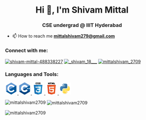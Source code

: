 <h1 align="center">Hi 👋, I'm Shivam Mittal</h1>
<h3 align="center">CSE undergrad @ IIIT Hyderabad</h3>

- 📫 How to reach me **mittalshivam279@gmail.com**

<h3 align="left">Connect with me:</h3>
<p align="left">
<a href="https://linkedin.com/in/shivam-mittal-488338227" target="blank"><img align="center" src="\https://pbs.twimg.com/profile_images/1661161645857710081/6WtDIesg_400x400.png" alt="shivam-mittal-488338227" height="30" width="40" /></a>
<a href="https://instagram.com/_shivam_18___" target="blank"><img align="center" src="https://upload.wikimedia.org/wikipedia/commons/thumb/9/95/Instagram_logo_2022.svg/1200px-Instagram_logo_2022.svg.png" alt="_shivam_18___" height="30" width="40" /></a>
<a href="https://codeforces.com/profile/mittalshivam_2709" target="blank"><img align="center" src="https://upload.wikimedia.org/wikipedia/commons/thumb/b/b1/Codeforces_logo.svg/2560px-Codeforces_logo.svg.png" alt="mittalshivam_2709" height="30" width="40" /></a>
</p>

<h3 align="left">Languages and Tools:</h3>
<p align="left"> <a href="https://www.cprogramming.com/" target="_blank" rel="noreferrer"> <img src="https://raw.githubusercontent.com/devicons/devicon/master/icons/c/c-original.svg" alt="c" width="40" height="40"/> </a> <a href="https://www.w3schools.com/cpp/" target="_blank" rel="noreferrer"> <img src="https://raw.githubusercontent.com/devicons/devicon/master/icons/cplusplus/cplusplus-original.svg" alt="cplusplus" width="40" height="40"/> </a> <a href="https://www.w3schools.com/css/" target="_blank" rel="noreferrer"> <img src="https://raw.githubusercontent.com/devicons/devicon/master/icons/css3/css3-original-wordmark.svg" alt="css3" width="40" height="40"/> </a> <a href="https://www.w3.org/html/" target="_blank" rel="noreferrer"> <img src="https://raw.githubusercontent.com/devicons/devicon/master/icons/html5/html5-original-wordmark.svg" alt="html5" width="40" height="40"/> </a> <a href="https://www.python.org" target="_blank" rel="noreferrer"> <img src="https://raw.githubusercontent.com/devicons/devicon/master/icons/python/python-original.svg" alt="python" width="40" height="40"/> </a> </p>

<p><img align="left" src="https://github-readme-stats.vercel.app/api/top-langs?username=mittalshivam2709&show_icons=true&locale=en&layout=compact" alt="mittalshivam2709" /></p>

<p>&nbsp;<img align="center" src="https://github-readme-stats.vercel.app/api?username=mittalshivam2709&show_icons=true&locale=en" alt="mittalshivam2709" /></p>

<p><img align="center" src="https://github-readme-streak-stats.herokuapp.com/?user=mittalshivam2709&" alt="mittalshivam2709" /></p>
